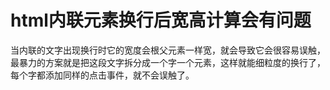 # html内联元素换行后宽高计算会有问题

当内联的文字出现换行时它的宽度会根父元素一样宽，就会导致它会很容易误触，最暴力的方案就是把这段文字拆分成一个字一个元素，这样就能细粒度的换行了，每个字都添加同样的点击事件，就不会误触了。
